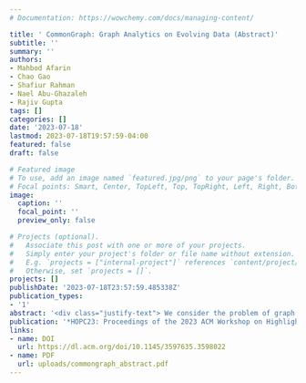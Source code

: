 ```yaml
---
# Documentation: https://wowchemy.com/docs/managing-content/

title: ' CommonGraph: Graph Analytics on Evolving Data (Abstract)'
subtitle: ''
summary: ''
authors:
- Mahbod Afarin
- Chao Gao
- Shafiur Rahman
- Nael Abu-Ghazaleh
- Rajiv Gupta
tags: []
categories: []
date: '2023-07-18'
lastmod: 2023-07-18T19:57:59-04:00
featured: false
draft: false

# Featured image
# To use, add an image named `featured.jpg/png` to your page's folder.
# Focal points: Smart, Center, TopLeft, Top, TopRight, Left, Right, BottomLeft, Bottom, BottomRight.
image:
  caption: ''
  focal_point: ''
  preview_only: false

# Projects (optional).
#   Associate this post with one or more of your projects.
#   Simply enter your project's folder or file name without extension.
#   E.g. `projects = ["internal-project"]` references `content/project/deep-learning/index.md`.
#   Otherwise, set `projects = []`.
projects: []
publishDate: '2023-07-18T23:57:59.485338Z'
publication_types:
- '1'
abstract: '<div class="justify-text"> We consider the problem of graph analytics on evolving graphs. In this scenario, a query typically needs to be applied to different snapshots of the graph over an extended time window. We propose CommonGraph, an approach for efficient processing of queries on evolving graphs. We first observe that edge deletions are significantly more expensive than addition operations. CommonGraph converts all deletions to additions by finding a common graph that exists across all snapshots. After computing the query on this graph, to reach any snapshot, we simply need to add the missing edges and incrementally update the query results. CommonGraph also allows sharing of common additions among snapshots that require them, and breaks the sequential dependency inherent in the traditional streaming approach where snapshots are processed in sequence, enabling additional opportunities for parallelism. We incorporate the CommonGraph approach by extending the KickStarter streaming framework. CommonGraph achieves 1.38x-8.17x improvement in performance over Kickstarter across multiple benchmarks.</div>'
publication: '*HOPC23: Proceedings of the 2023 ACM Workshop on Highlights of Parallel Computing*'
links:
- name: DOI
  url: https://dl.acm.org/doi/10.1145/3597635.3598022
- name: PDF
  url: uploads/commongraph_abstract.pdf
---
```


<style>
  .justify-text {
    text-align: justify;
  }
</style>